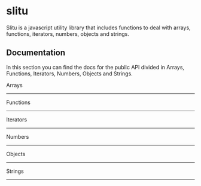 slitu
=====

Slitu is a javascript utility library that includes functions to deal with arrays, functions, iterators, numbers, objects and strings. 

Documentation
-------------
In this section you can find the docs for the public API divided in Arrays, Functions, Iterators, Numbers, Objects and Strings.

Arrays
_______

Functions
_________

Iterators
_________

Numbers
_______

Objects
_______

Strings
_______
